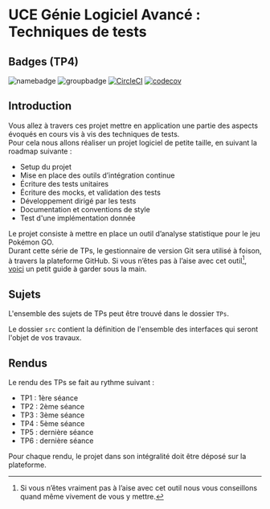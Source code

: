 # UCE Génie Logiciel Avancé : Techniques de tests

## Badges (TP4)

![namebadge](https://img.shields.io/static/v1?label=Nom&message=Milan%20VERY-GRIETTE&color=blue)
![groupbadge](https://img.shields.io/static/v1?label=Groupe&message=ILSEN-ALT-Gr1&color=lightgrey)
[![CircleCI](https://dl.circleci.com/status-badge/img/gh/Milan-VERY-GRIETTE/ceri-m1-techniques-de-test/tree/master.svg?style=svg)](https://dl.circleci.com/status-badge/redirect/gh/Milan-VERY-GRIETTE/ceri-m1-techniques-de-test/tree/master)
[![codecov](https://codecov.io/gh/Milan-VERY-GRIETTE/ceri-m1-techniques-de-test/branch/master/graph/badge.svg?token=BD869Z8DSU)](https://codecov.io/gh/Milan-VERY-GRIETTE/ceri-m1-techniques-de-test)


## Introduction

Vous allez à travers ces projet mettre en application une partie des aspects évoqués en cours vis à vis des techniques de tests.  
Pour cela nous allons réaliser un projet logiciel de petite taille, en suivant la roadmap suivante : 
- Setup du projet
- Mise en place des outils d’intégration continue
- Écriture des tests unitaires
- Écriture des mocks, et validation des tests
- Développement dirigé par les tests
- Documentation et conventions de style
- Test d'une implémentation donnée

Le projet consiste à mettre en place un outil d’analyse statistique pour le jeu Pokémon GO.  
Durant cette série de TPs, le gestionnaire de version Git sera utilisé à foison, à travers la plateforme GitHub. Si vous n’êtes pas à l’aise avec cet outil[^1], [voici](http://rogerdudler.github.io/git-guide/) un petit guide à garder sous la main.

## Sujets

L'ensemble des sujets de TPs peut être trouvé dans le dossier `TPs`.

Le dossier `src` contient la définition de l'ensemble des interfaces qui seront l'objet de vos travaux.

## Rendus

Le rendu des TPs se fait au rythme suivant :

- TP1 : 1ère séance
- TP2 : 2ème séance
- TP3 : 3ème séance
- TP4 : 5ème séance
- TP5 : dernière séance
- TP6 : dernière séance

Pour chaque rendu, le projet dans son intégralité doit être déposé sur la plateforme.

[^1]: Si vous n’êtes vraiment pas à l’aise avec cet outil nous vous conseillons quand même vivement de vous y mettre.

